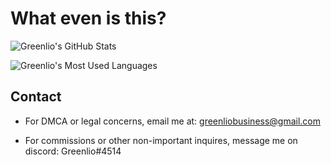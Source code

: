 # What even is this?

![Greenlio's GitHub Stats](https://github-readme-stats.vercel.app/api?username=Greenlio&theme=radical)


![Greenlio's Most Used Languages](https://github-readme-stats.vercel.app/api/top-langs/?username=greenlio&theme=radical)

## Contact
- For DMCA or legal concerns, email me at: greenliobusiness@gmail.com

- For commissions or other non-important inquires, message me on discord: Greenlio#4514
